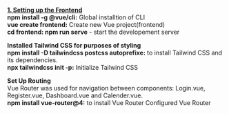 **<u>1. Setting up the Frontend</u>**  
**npm install -g @vue/cli:** Global installtion of CLI  
**vue create frontend:** Create new Vue project(frontend)  
**cd frontend: npm run serve** - start the developement server

**Installed Tailwind CSS for purposes of styling**  
**npm install -D tailwindcss postcss autoprefixe:** to install Tailwind CSS and its dependencies.  
**npx tailwindcss init -p:** Initialize Tailwind CSS

**Set Up Routing**  
Vue Router was used for navigation between components: Login.vue, Register.vue, Dashboard.vue and Calender.vue.  
**npm install vue-router@4:** to install Vue Router
Configured Vue Router